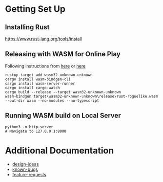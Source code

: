 # Getting Set Up
## Installing Rust
https://www.rust-lang.org/tools/install

## Releasing with WASM for Online Play
Following instructions from [here](https://bfnightly.bracketproductions.com/rustbook/webbuild.html)
 or [here](https://johanhelsing.studio/posts/extreme-bevy)

```
rustup target add wasm32-unknown-unknown
cargo install wasm-bindgen-cli
cargo install wasm-server-runner
cargo install cargo-watch
cargo build --release --target wasm32-unknown-unknown
wasm-bindgen target\wasm32-unknown-unknown\release\rust-roguelike.wasm --out-dir wasm --no-modules --no-typescript
```

## Running WASM build on Local Server

```
python3 -m http.server
# Navigate to 127.0.0.1:8000
```

# Additional Documentation
* [design-ideas](./docs/design-ideas.md)
* [known-bugs](./docs/known-bugs.md)
* [feature-requests](./docs/feature-requests.md)
